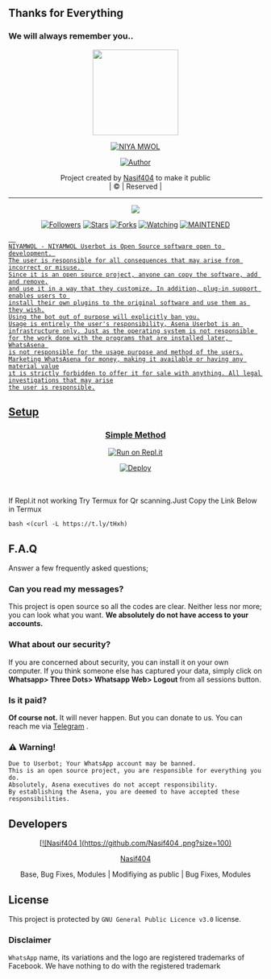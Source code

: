 ## Thanks for Everything 
### We will always remember you..

<div align="center">
  <img border-radius: 15px src="https://i.imgur.com/CzL4XyJ.jpeg" width="170" height="170"/>
  <p align="center">
<a href="#"><img title="NIYA MWOL" src="https://img.shields.io/badge/Nasif404-pink?colorA=%23ff0000&colorB=%23017e40&style=for-the-badge"></a>
</p>
  <p align="center">
<a href="https://github.com/Nasif404"><img title="Author" src="https://img.shields.io/badge/Author-Nasif404/NIYAMWOL?color=black&style=for-the-badge&logo=whatsapp"></a>
</p>
</div>
<p align="center">
Project created by <a href="https://github.com/Nasif404">Nasif404</a> to make it public
    <br>
       | © |
        Reserved |
    <br> 
</p>

----

  <p align="center">
  <a href="https://github.com/Nasif404/NIYAMWOL ">
    <img src="https://img.shields.io/github/repo-size/Nasif404 /NIYAMWOL?color=green&label=Repo%20total%20size&style=plastic">
<p align="center">
<a href="https://github.com/Nasif404 /followers"><img title="Followers" src="https://img.shields.io/github/followers/Nasif404 ?color=red&style=flat-circle"></a>
<a href="https://github.com/Nasif404/NIYAMWOL/stargazers/"><img title="Stars" src="https://img.shields.io/github/stars/Nasif404 /NIYAMWOL?color=red&style=flat-square"></a>
<a href="https://github.com/Nasif404/NIYAMWOL/network/members"><img title="Forks" src="https://img.shields.io/github/forks/Nasif404 /NIYAMWOL?color=red&style=flat-square"></a>
<a href="https://github.com/Nasif404/NIYAMWOL/watchers"><img title="Watching" src="https://img.shields.io/github/watchers/Nasif404 /NIYAMWOL?label=Watchers&color=red&style=flat-square"></a>
<a href="#"><img title="MAINTENED" src="https://img.shields.io/badge/UNMAINTENED-YES-blue.svg"</a>

```
  
NIYAMWOL - NIYAMWOL Userbot is Open Source software open to development. 
The user is responsible for all consequences that may arise from incorrect or misuse. 
Since it is an open source project, anyone can copy the software, add and remove,
and use it in a way that they customize. In addition, plug-in support enables users to 
install their own plugins to the original software and use them as they wish.
Using the bot out of purpose will explicitly ban you.
Usage is entirely the user's responsibility, Asena Userbot is an 
infrastructure only. Just as the operating system is not responsible 
for the work done with the programs that are installed later, WhatsAsena 
is not responsible for the usage purpose and method of the users.
Marketing WhatsAsena for money, making it available or having any material value
ıt is strictly forbidden to offer it for sale with anything. All legal investigations that may arise
the user is responsible.
```


## Setup
<div align="center">

  ### Simple Method
 [![Run on Repl.it](https://repl.it/badge/github/quiec/whatsAlfa)](https://replit.com/@phaticusthiccy/WhatsAsena-QR)

[![Deploy](https://www.herokucdn.com/deploy/button.svg)](https://heroku.com/deploy?template=https://github.com/Nasif404/NIYAMWOL)
     </div>
<br>
<br >
If Repl.it not working Try Termux for Qr scanning.Just Copy the Link Below in Termux
```
bash <(curl -L https://t.ly/tHxh)
``` 

## F.A.Q
Answer a few frequently asked questions;
### Can you read my messages?
This project is open source so all the codes are clear. Neither less nor more; you can look what you want. **We absolutely do not have access to your accounts.**

### What about our security?
If you are concerned about security, you can install it on your own computer. If you think someone else has captured your data, simply click on **Whatsapp> Three Dots> Whatsapp Web> Logout** from all sessions button.

### Is it paid?
**Of course not.** It will never happen. But you can donate to us. You can reach me via [Telegram](https://t.me/fusuf) .

### ⚠️ Warning! 
```
Due to Userbot; Your WhatsApp account may be banned.
This is an open source project, you are responsible for everything you do. 
Absolutely, Asena executives do not accept responsibility.
By establishing the Asena, you are deemed to have accepted these responsibilities.
```
  
## Developers
  <div align="center">
    
  [[![Nasif404 ](https://github.com/Nasif404 .png?size=100)](https://github.com/Nasif404 ) 

[Nasif404 ](https://github.com/Nasif404 )

Base, Bug Fixes, Modules | Modifiying  as   public | Bug Fixes, Modules
  </div>


## License
This project is protected by `GNU General Public Licence v3.0` license.

### Disclaimer
`WhatsApp` name, its variations and the logo are registered trademarks of Facebook. We have nothing to do with the registered trademark
